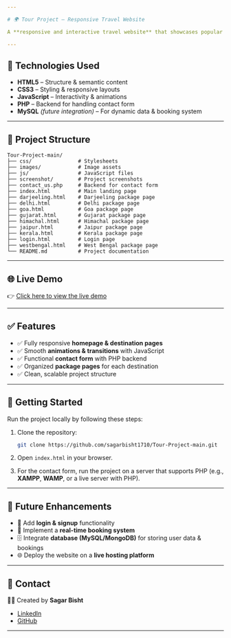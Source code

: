 ```yaml
---

# 🌍 Tour Project – Responsive Travel Website

A **responsive and interactive travel website** that showcases popular **tour packages and destinations** across India. The project features a modern UI, organized structure, and a **functional contact form** to provide a complete travel website experience.

---
```


## 🔧 **Technologies Used**

* **HTML5** – Structure & semantic content
* **CSS3** – Styling & responsive layouts
* **JavaScript** – Interactivity & animations
* **PHP** – Backend for handling contact form
* **MySQL** *(future integration)* – For dynamic data & booking system

---

## 📂 **Project Structure**

```
Tour-Project-main/
├── css/               # Stylesheets  
├── images/            # Image assets  
├── js/                # JavaScript files  
├── screenshot/        # Project screenshots  
├── contact_us.php     # Backend for contact form  
├── index.html         # Main landing page  
├── darjeeling.html    # Darjeeling package page  
├── delhi.html         # Delhi package page  
├── goa.html           # Goa package page  
├── gujarat.html       # Gujarat package page  
├── himachal.html      # Himachal package page  
├── jaipur.html        # Jaipur package page  
├── kerala.html        # Kerala package page  
├── login.html         # Login page  
├── westbengal.html    # West Bengal package page  
└── README.md          # Project documentation  
```

---

## 🌐 **Live Demo**

👉 [Click here to view the live demo](https://sagarbisht1710.github.io/Tour-Project-main/index.html)

---

## ✅ **Features**

* ✅ Fully responsive **homepage & destination pages**
* ✅ Smooth **animations & transitions** with JavaScript
* ✅ Functional **contact form** with PHP backend
* ✅ Organized **package pages** for each destination
* ✅ Clean, scalable project structure

---

## 🚀 **Getting Started**

Run the project locally by following these steps:

1. Clone the repository:

   ```bash
   git clone https://github.com/sagarbisht1710/Tour-Project-main.git
   ```
2. Open `index.html` in your browser.
3. For the contact form, run the project on a server that supports PHP (e.g., **XAMPP**, **WAMP**, or a live server with PHP).

---

## 🔮 **Future Enhancements**

* 🔐 Add **login & signup** functionality
* 🛒 Implement a **real-time booking system**
* 🗄 Integrate **database (MySQL/MongoDB)** for storing user data & bookings
* 🌐 Deploy the website on a **live hosting platform**

---

## 📧 **Contact**

👨‍💻 Created by **Sagar Bisht**

* [LinkedIn](https://www.linkedin.com/in/sagar-bisht-235b25273/)
* [GitHub](https://github.com/sagarbisht1710)

---
